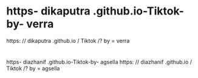 #  https- dikaputra .github.io-Tiktok-by- verra
https: // dikaputra .github.io / Tiktok /? by = verra
#  
https- diazhanif .github.io-Tiktok-by- agsella
https: // diazhanif .github.io / Tiktok /? by = agsella
